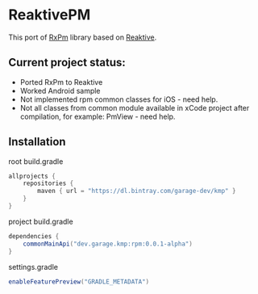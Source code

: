 # ReaktivePM

This port of [RxPm](https://github.com/dmdevgo/RxPM) library based on [Reaktive](https://github.com/badoo/Reaktive).

## Current project status:
- Ported RxPm to Reaktive
- Worked Android sample
- Not implemented rpm common classes for iOS - need help.
- Not all classes from common module available in xCode project after compilation, for example: PmView - need help.

## Installation
root build.gradle
```groovy
allprojects {
    repositories {
        maven { url = "https://dl.bintray.com/garage-dev/kmp" }
    }
}
```

project build.gradle
```groovy
dependencies {
    commonMainApi("dev.garage.kmp:rpm:0.0.1-alpha")
}
```

settings.gradle
```groovy
enableFeaturePreview("GRADLE_METADATA")
```